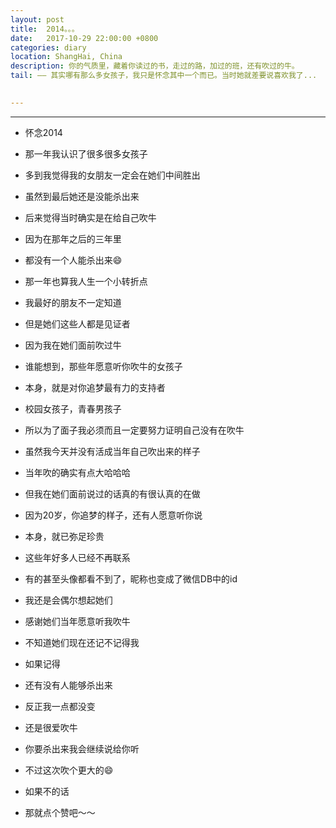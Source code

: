 ```yaml
---
layout: post
title:  2014。。。
date:   2017-10-29 22:00:00 +0800
categories: diary
location: ShangHai, China
description: 你的气质里，藏着你读过的书，走过的路，加过的班，还有吹过的牛。
tail: —— 其实哪有那么多女孩子，我只是怀念其中一个而已。当时她就差要说喜欢我了...
      

---
```

---

* 怀念2014
* 那一年我认识了很多很多女孩子
* 多到我觉得我的女朋友一定会在她们中间胜出
* 虽然到最后她还是没能杀出来
* 后来觉得当时确实是在给自己吹牛
* 因为在那年之后的三年里
* 都没有一个人能杀出来😄


* 那一年也算我人生一个小转折点
* 我最好的朋友不一定知道
* 但是她们这些人都是见证者
* 因为我在她们面前吹过牛
* 谁能想到，那些年愿意听你吹牛的女孩子
* 本身，就是对你追梦最有力的支持者
* 校园女孩子，青春男孩子
* 所以为了面子我必须而且一定要努力证明自己没有在吹牛
* 虽然我今天并没有活成当年自己吹出来的样子
* 当年吹的确实有点大哈哈哈
* 但我在她们面前说过的话真的有很认真的在做
* 因为20岁，你追梦的样子，还有人愿意听你说
* 本身，就已弥足珍贵


* 这些年好多人已经不再联系
* 有的甚至头像都看不到了，昵称也变成了微信DB中的id
* 我还是会偶尔想起她们
* 感谢她们当年愿意听我吹牛
* 不知道她们现在还记不记得我
* 如果记得
* 还有没有人能够杀出来
* 反正我一点都没变
* 还是很爱吹牛
* 你要杀出来我会继续说给你听
* 不过这次吹个更大的😄
* 如果不的话
* 那就点个赞吧～～
